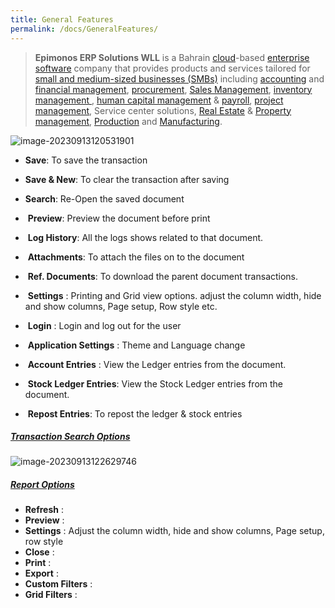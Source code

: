 ```yaml
---
title: General Features
permalink: /docs/GeneralFeatures/
---
```


> **Epimonos ERP Solutions WLL** is a Bahrain  [cloud](https://en.wikipedia.org/wiki/Cloud_computing)-based [enterprise software](https://en.wikipedia.org/wiki/Enterprise_software) company that provides products and services tailored for [small and medium-sized businesses (SMBs)](https://en.wikipedia.org/wiki/Small_and_medium-sized_enterprises) including [accounting](https://en.wikipedia.org/wiki/Accounting) and [financial management](https://en.wikipedia.org/wiki/Financial_management), [procurement](https://en.wikipedia.org/wiki/Procurement), [Sales Management](https://en.wikipedia.org/wiki/Sales_management), [inventory management ](https://en.wikipedia.org/wiki/Field_inventory_management), [human capital management](https://en.wikipedia.org/wiki/Human_capital_management) & [payroll](https://en.wikipedia.org/wiki/Payroll), [project management](https://en.wikipedia.org/wiki/Project_management), Service center solutions, [Real Estate](https://en.wikipedia.org/wiki/Real_estate) & [Property management](https://en.wikipedia.org/wiki/Property_management), [Production](https://en.wikipedia.org/wiki/Production_(economics)) and [Manufacturing](https://en.wikipedia.org/wiki/Production_(economics)).

![image-20230913120531901](..\images\Menu.png)

-    **Save**: To save the transaction

-    **Save & New**: To clear the transaction after saving

-    **Search**: Re-Open the saved document

- ​    **Preview**: Preview the document before print

- ​    **Log History**: All the logs shows related to that document. 

- ​    **Attachments**: To attach the files on to the document

- ​    **Ref. Documents**: To download the parent document transactions.

- ​    **Settings** : Printing and Grid view options. adjust the column width, hide and show columns, Page setup, Row style etc.

- ​    **Login** : Login and log out for the user

- ​    **Application Settings** : Theme and Language change

- ​     **Account Entries** : View the Ledger entries from the document.

- ​     **Stock Ledger Entries**: View the Stock Ledger entries from the document.

- ​     **Repost Entries**: To repost the ledger & stock entries


#####  <u>Transaction Search Options</u>

![image-20230913122629746](..\image-20230913122629746.png)

##### <u>Report Options</u>

- **Refresh** :
- **Preview** :
- **Settings** : Adjust the column width, hide and show columns, Page setup, row style
- **Close** :
- **Print** :
- **Export** :
- **Custom Filters** :
- **Grid Filters** :

 
